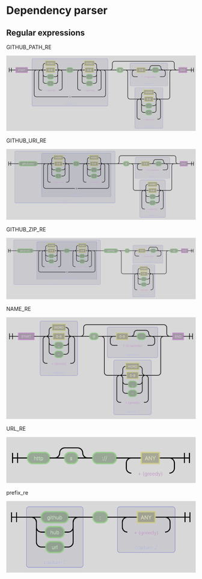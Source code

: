 # Dependency parser

## Regular expressions

GITHUB\_PATH\_RE

![](../.gitbook/assets/GITHUB_PATH_RE%20%285%29.png)

GITHUB\_URI\_RE

![](../.gitbook/assets/GITHUB_URI_RE%20%286%29.png)

GITHUB\_ZIP\_RE

![](../.gitbook/assets/GITHUB_ZIP_RE%20%284%29.png)

NAME\_RE

![](../.gitbook/assets/NAME_RE%20%284%29.png)

URL\_RE

![](../.gitbook/assets/URL_RE%20%282%29.png)

prefix\_re

![](../.gitbook/assets/prefix_re%20%282%29.png)

